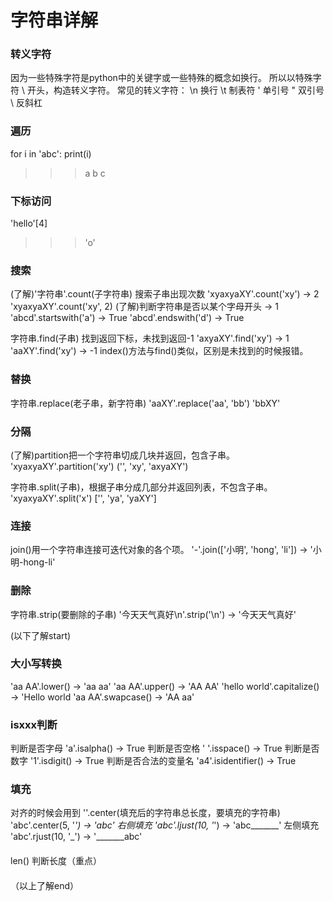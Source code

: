 字符串详解
===
### 转义字符
因为一些特殊字符是python中的关键字或一些特殊的概念如换行。
所以以特殊字符 \ 开头，构造转义字符。
常见的转义字符：
\n  换行        \t  制表符
\'   单引号     \"  双引号
\\   反斜杠

### 遍历
for i in 'abc':
    print(i)
>>>  a    b    c

### 下标访问
'hello'[4]
>>>  'o'

### 搜索
(了解)'字符串'.count(子字符串)  搜索子串出现次数
'xyaxyaXY'.count('xy')
→ 2
'xyaxyaXY'.count('xy', 2)
(了解)判断字符串是否以某个字母开头
→ 1
'abcd'.startswith('a')
→ True
'abcd'.endswith('d')
→ True

字符串.find(子串)  找到返回下标，未找到返回-1
'axyaXY'.find('xy')
→ 1
'aaXY'.find('xy')
→ -1
index()方法与find()类似，区别是未找到的时候报错。

### 替换 
字符串.replace(老子串，新字符串)
'aaXY'.replace('aa', 'bb')
'bbXY'
### 分隔
(了解)partition把一个字符串切成几块并返回，包含子串。
'xyaxyaXY'.partition('xy')
('', 'xy', 'axyaXY')

字符串.split(子串)，根据子串分成几部分并返回列表，不包含子串。
'xyaxyaXY'.split('x')
['', 'ya', 'yaXY']

### 连接
join()用一个字符串连接可迭代对象的各个项。
'-'.join(['小明', 'hong', 'li'])
→ '小明-hong-li'

### 删除
字符串.strip(要删除的子串)
'今天天气真好\n'.strip('\n')
→ '今天天气真好'




(以下了解start)
### 大小写转换
'aa AA'.lower() 
→ 'aa aa'
'aa AA'.upper()
→ 'AA AA'
'hello world'.capitalize()
→ 'Hello world
'aa AA'.swapcase()
→ 'AA aa'

### isxxx判断
判断是否字母
'a'.isalpha()
→ True
判断是否空格
' '.isspace()
→ True
判断是否数字
'1'.isdigit()
→ True
判断是否合法的变量名
'a4'.isidentifier()
→ True

### 填充
对齐的时候会用到
''.center(填充后的字符串总长度，要填充的字符串)
'abc'.center(5, '_')
→  '_abc_'
右侧填充
'abc'.ljust(10, '_')
→  'abc_______'
左侧填充
'abc'.rjust(10, '_')
→  '_______abc'
####
len()         判断长度（重点）
####
（以上了解end）










